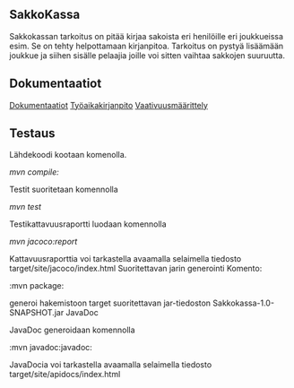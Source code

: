 
## SakkoKassa

Sakkokassan tarkoitus on pitää kirjaa sakoista eri henilöille eri joukkueissa esim. 
Se on tehty helpottamaan kirjanpitoa. Tarkoitus on pystyä lisäämään joukkue ja siihen sisälle pelaajia joille voi sitten vaihtaa sakkojen suuruutta.

## Dokumentaatiot

[Dokumentaatiot](https://github.com/Niklas-ni/ot-harjoitustyo/tree/master/Dokumentaatiot)
[Työaikakirjanpito](https://github.com/Niklas-ni/ot-harjoitustyo/blob/master/Dokumentaatiot/ty%C3%B6aikakirjanpito.md)
[Vaativuusmäärittely](https://github.com/Niklas-ni/ot-harjoitustyo/blob/master/Dokumentaatiot/M%C3%A4%C3%A4rittelydokumentti.md)

## Testaus

Lähdekoodi kootaan komenolla.

*mvn compile:* 

Testit suoritetaan komennolla

*mvn test*

Testikattavuusraportti luodaan komennolla

*mvn jacoco:report*

Kattavuusraporttia voi tarkastella avaamalla selaimella tiedosto target/site/jacoco/index.html
Suoritettavan jarin generointi
Komento:

:mvn package:

generoi hakemistoon target suoritettavan jar-tiedoston Sakkokassa-1.0-SNAPSHOT.jar
JavaDoc

JavaDoc generoidaan komennolla

:mvn javadoc:javadoc:

JavaDocia voi tarkastella avaamalla selaimella tiedosto target/site/apidocs/index.html
